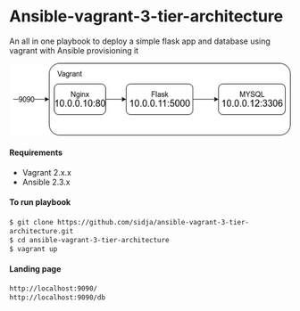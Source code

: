 # Ansible-vagrant-3-tier-architecture

An all in one playbook to deploy a simple flask app and database using vagrant with Ansible provisioning it

![3-tier-arch-dig](3-tier-arch-dig.png)


#### Requirements

- Vagrant 2.x.x
- Ansible 2.3.x


#### To run playbook

    $ git clone https://github.com/sidja/ansible-vagrant-3-tier-architecture.git
    $ cd ansible-vagrant-3-tier-architecture
    $ vagrant up

#### Landing page

    http://localhost:9090/
    http://localhost:9090/db   



